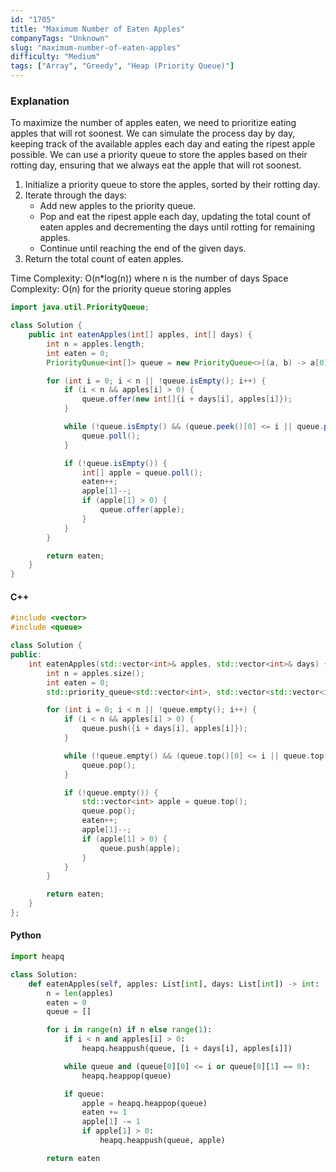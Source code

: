 ```yaml
---
id: "1705"
title: "Maximum Number of Eaten Apples"
companyTags: "Unknown"
slug: "maximum-number-of-eaten-apples"
difficulty: "Medium"
tags: ["Array", "Greedy", "Heap (Priority Queue)"]
---
```


### Explanation
To maximize the number of apples eaten, we need to prioritize eating apples that will rot soonest. We can simulate the process day by day, keeping track of the available apples each day and eating the ripest apple possible. We can use a priority queue to store the apples based on their rotting day, ensuring that we always eat the apple that will rot soonest.

1. Initialize a priority queue to store the apples, sorted by their rotting day.
2. Iterate through the days:
   - Add new apples to the priority queue.
   - Pop and eat the ripest apple each day, updating the total count of eaten apples and decrementing the days until rotting for remaining apples.
   - Continue until reaching the end of the given days.
3. Return the total count of eaten apples.

Time Complexity: O(n*log(n)) where n is the number of days
Space Complexity: O(n) for the priority queue storing apples

```java
import java.util.PriorityQueue;

class Solution {
    public int eatenApples(int[] apples, int[] days) {
        int n = apples.length;
        int eaten = 0;
        PriorityQueue<int[]> queue = new PriorityQueue<>((a, b) -> a[0] - b[0]);

        for (int i = 0; i < n || !queue.isEmpty(); i++) {
            if (i < n && apples[i] > 0) {
                queue.offer(new int[]{i + days[i], apples[i]});
            }

            while (!queue.isEmpty() && (queue.peek()[0] <= i || queue.peek()[1] == 0)) {
                queue.poll();
            }

            if (!queue.isEmpty()) {
                int[] apple = queue.poll();
                eaten++;
                apple[1]--;
                if (apple[1] > 0) {
                    queue.offer(apple);
                }
            }
        }

        return eaten;
    }
}
```

#### C++
```cpp
#include <vector>
#include <queue>

class Solution {
public:
    int eatenApples(std::vector<int>& apples, std::vector<int>& days) {
        int n = apples.size();
        int eaten = 0;
        std::priority_queue<std::vector<int>, std::vector<std::vector<int>>, std::greater<>> queue;

        for (int i = 0; i < n || !queue.empty(); i++) {
            if (i < n && apples[i] > 0) {
                queue.push({i + days[i], apples[i]});
            }

            while (!queue.empty() && (queue.top()[0] <= i || queue.top()[1] == 0)) {
                queue.pop();
            }

            if (!queue.empty()) {
                std::vector<int> apple = queue.top();
                queue.pop();
                eaten++;
                apple[1]--;
                if (apple[1] > 0) {
                    queue.push(apple);
                }
            }
        }

        return eaten;
    }
};
```

#### Python
```python
import heapq

class Solution:
    def eatenApples(self, apples: List[int], days: List[int]) -> int:
        n = len(apples)
        eaten = 0
        queue = []

        for i in range(n) if n else range(1):
            if i < n and apples[i] > 0:
                heapq.heappush(queue, [i + days[i], apples[i]])

            while queue and (queue[0][0] <= i or queue[0][1] == 0):
                heapq.heappop(queue)

            if queue:
                apple = heapq.heappop(queue)
                eaten += 1
                apple[1] -= 1
                if apple[1] > 0:
                    heapq.heappush(queue, apple)

        return eaten
```
